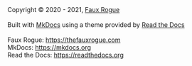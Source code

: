<!-- ```
Copyright © 2020 - 2021, Faux Rogue

Built with MkDocs using a theme provided by Read the Docs.

MkDocs: https://mkdocs.org
Read the Docs: https://readthedocs.org
``` -->

<div class="copyright">

  <div>Copyright © <span class="teal">2020 - 2021</span>,
  <a href="https://thefauxrogue.com" target="_blank">Faux Rogue</a></div>

  <br>

  <div>Built with
  <a href="https://www.mkdocs.org" target="_blank">MkDocs</a>
  using a theme provided by
  <a href="readthedocs.org" target="_blank">Read the Docs</a></div>

  <br>

  <div>Faux Rogue:
  <a href="https://thefauxrogue.com" target="_blank">https://thefauxrogue.com</a>
  </div>

  <div>MkDocs:
  <a href="https://www.mkdocs.org" target="_blank">https://mkdocs.org</a>
  </div>

  <div>Read the Docs:
  <a href="https://readthedocs.org" target="_blank">https://readthedocs.org</a>
  </div>

</div>
